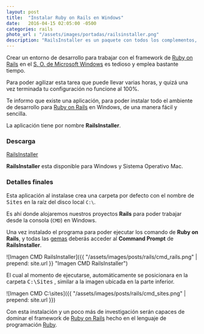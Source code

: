 ```yaml
---
layout: post
title:  "Instalar Ruby on Rails en Windows"
date:   2016-04-15 02:05:00 -0500
categories: rails 
photo_url : "/assets/images/portadas/railsinstaller.png"
description: "RailsInstaller es un paquete con todos los complementos, que crea un entorno de desarrollo para Ruby on Rails en Windows"
---
```


Crear un entorno de desarrollo para trabajar con el framework de <a class="link" href="http://rubyonrails.org/" rel="nofollow" target="_blank">Ruby on Rails</a> en el <a class="link" href="https://www.microsoft.com/es-es/windows/windows-10-upgrade" rel="nofollow" target="_blank">S. O. de Microsoft Windows</a> es tedioso y emplea bastante tiempo.

Para poder agilizar esta tarea que puede llevar varias horas, y quizá una vez terminada tu configuración no funcione al 100%.

Te informo que existe una aplicación, para poder instalar todo el ambiente de desarrollo para <a class="link" href="http://rubyonrails.org/" rel="nofollow" target="_blank">Ruby on Rails</a> en Windows, de una manera fácil y sencilla.

La aplicación tiene por nombre **RailsInstaller**.

### Descarga

<a class="btn btn-link" href="http://railsinstaller.org/en" rel="nofollow" target="_blank">RailsInstaller</a>

**RailsInstaller** esta disponible para Windows y Sistema Operativo Mac.

### Detalles finales

Esta aplicación al instalase crea una carpeta por defecto con el nombre de <kbd>Sites</kbd> en la raíz del disco local `C:\`.

Es ahí donde alojaremos nuestros proyectos **Rails** para poder trabajar desde la consola (`CMD`) en Windows.

Una vez instalado el programa para poder ejecutar los comando de **Ruby on Rails**, y todas las <a class="link" href="https://rubygems.org/" rel="nofollow" target="_blank">gemas</a> deberás acceder al **Command Prompt** de **RailsInstaller**.

![Imagen CMD RailsInstaller]({{ "/assets/images/posts/rails/cmd_rails.png" | prepend: site.url }} "Imagen CMD RailsInstaller")

El cual al momento de ejecutarse, automáticamente se posicionara en la carpeta <kbd>C:\Sites</kbd> , similar a la imagen ubicada en la parte inferior.

![Imagen CMD C:\sites]({{ "/assets/images/posts/rails/cmd_sites.png" | prepend: site.url }})

Con esta instalación y un poco más de investigación serán capaces de dominar el framework de <a class="link" href="http://rubyonrails.org/" rel="nofollow" target="_blank">Ruby on Rails</a> hecho en el lenguaje de programación <a class="link" href="https://www.ruby-lang.org/es/" rel="nofollow" target="_blank">Ruby</a>.
